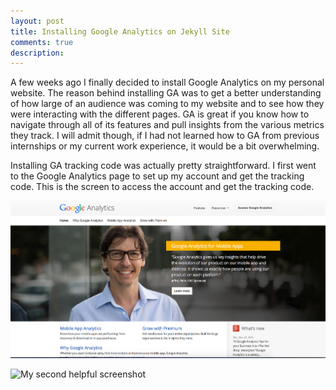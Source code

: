 ```yaml
---
layout: post
title: Installing Google Analytics on Jekyll Site
comments: true
description: 
---
```


A few weeks ago I finally decided to install Google Analytics on my personal website. The reason behind installing GA was to get a better understanding of how large of an audience was coming to my website and to see how they were interacting with the different pages. GA is great if you know how to navigate through all of its features and pull insights from the various metrics they track. I will admit though, if I had not learned how to GA from previous internships or my current work experience, it would be a bit overwhelming. 

Installing GA tracking code was actually pretty straightforward. I first went to the Google Analytics page to set up my account and get the tracking code. This is the screen to access the account and get the tracking code. 

![My helpful screenshot](/assets/GA_homescreen.png)


![My second helpful screenshot](/assets/tracking_code.png)